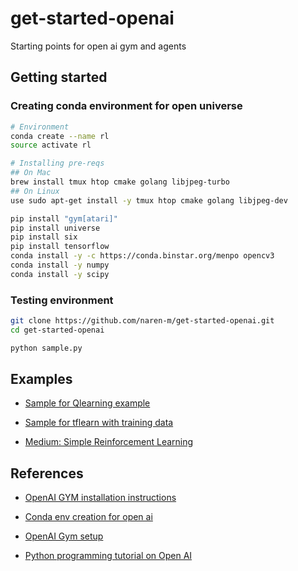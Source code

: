 # get-started-openai
Starting points for open ai gym and agents

## Getting started

### Creating conda environment for open universe

``` sh
# Environment
conda create --name rl
source activate rl

# Installing pre-reqs
## On Mac
brew install tmux htop cmake golang libjpeg-turbo
## On Linux
use sudo apt-get install -y tmux htop cmake golang libjpeg-dev

pip install "gym[atari]"
pip install universe
pip install six
pip install tensorflow
conda install -y -c https://conda.binstar.org/menpo opencv3
conda install -y numpy
conda install -y scipy
```

### Testing environment

```sh
git clone https://github.com/naren-m/get-started-openai.git
cd get-started-openai

python sample.py
```

## Examples

- [Sample for Qlearning example](https://gym.openai.com/evaluations/eval_43MxbJClQoOb0vmXdR8pw)

- [Sample for tflearn with training data](https://pythonprogramming.net/openai-cartpole-neural-network-example-machine-learning-tutorial/)

- [Medium: Simple Reinforcement Learning](https://medium.com/emergent-future/simple-reinforcement-learning-with-tensorflow-part-0-q-learning-with-tables-and-neural-networks-d195264329d0)
## References

- [OpenAI GYM installation instructions](https://github.com/openai/gym#installing-everything)

- [Conda env creation for open ai](https://github.com/openai/universe-starter-agent)

- [OpenAI Gym setup](https://gist.github.com/iambrian/2bcc8fc03eaecb2cbe53012d2f505465)

- [Python programming tutorial on Open AI](https://www.youtube.com/watch?v=3zeg7H6cAJw)

